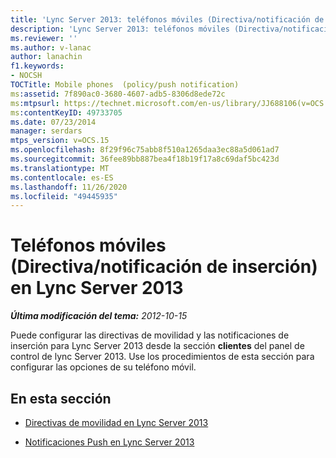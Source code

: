 ```yaml
---
title: 'Lync Server 2013: teléfonos móviles (Directiva/notificación de inserción)'
description: 'Lync Server 2013: teléfonos móviles (Directiva/notificación de inserción).'
ms.reviewer: ''
ms.author: v-lanac
author: lanachin
f1.keywords:
- NOCSH
TOCTitle: Mobile phones  (policy/push notification)
ms:assetid: 7f890ac0-3680-4607-adb5-8306d8ede72c
ms:mtpsurl: https://technet.microsoft.com/en-us/library/JJ688106(v=OCS.15)
ms:contentKeyID: 49733705
ms.date: 07/23/2014
manager: serdars
mtps_version: v=OCS.15
ms.openlocfilehash: 8f29f96c75abb8f510a1265daa3ec88a5d061ad7
ms.sourcegitcommit: 36fee89bb887bea4f18b19f17a8c69daf5bc423d
ms.translationtype: MT
ms.contentlocale: es-ES
ms.lasthandoff: 11/26/2020
ms.locfileid: "49445935"
---
```

# <a name="mobile-phones-policypush-notification-in-lync-server-2013"></a>Teléfonos móviles (Directiva/notificación de inserción) en Lync Server 2013

<div data-xmlns="http://www.w3.org/1999/xhtml">

<div class="topic" data-xmlns="http://www.w3.org/1999/xhtml" data-msxsl="urn:schemas-microsoft-com:xslt" data-cs="https://msdn.microsoft.com/">

<div data-asp="https://msdn2.microsoft.com/asp">



</div>

<div id="mainSection">

<div id="mainBody">

<span> </span>

_**Última modificación del tema:** 2012-10-15_

Puede configurar las directivas de movilidad y las notificaciones de inserción para Lync Server 2013 desde la sección **clientes** del panel de control de lync Server 2013. Use los procedimientos de esta sección para configurar las opciones de su teléfono móvil.

<div>

## <a name="in-this-section"></a>En esta sección

  - [Directivas de movilidad en Lync Server 2013](lync-server-2013-mobility-policies.md)

  - [Notificaciones Push en Lync Server 2013](lync-server-2013-push-notifications.md)

</div>

</div>

<span> </span>

</div>

</div>

</div>


